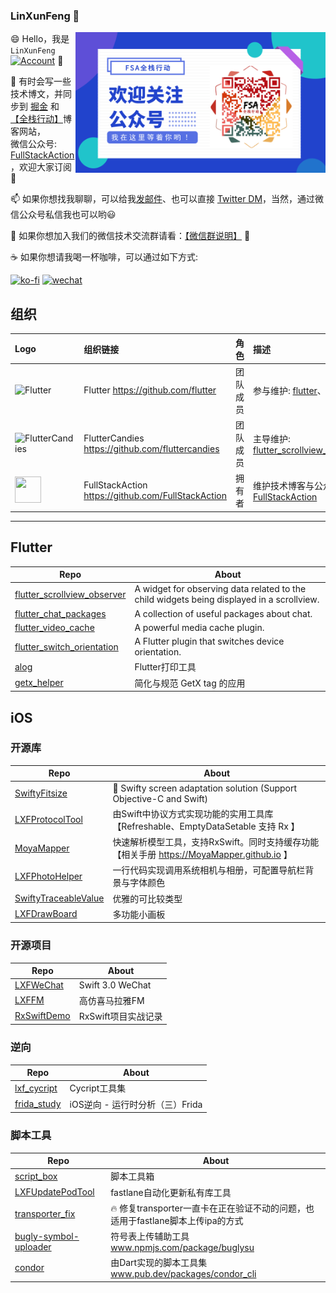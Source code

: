 ### LinXunFeng 👋


<!--<img align="right" src="https://github-readme-stats.vercel.app/api?username=LinXunFeng&show_icons=true" />-->

<img align="right" height="225" width="400" src="https://github.com/LinXunFeng/LinXunFeng/blob/master/static/img/FSAQR.png" />

😄 Hello，我是 `LinXunFeng` [![Account](https://img.shields.io/badge/微信公众号-FSA全栈行动-brightgreen)](https://cdn.jsdelivr.net/gh/FullStackAction/PicBed@resource/image/20210110171035.png) 💬

📖 有时会写一些技术博文，并同步到 [掘金](https://juejin.im/user/58f8065e61ff4b006646c72d) 和 [【全栈行动】](https://fullstackaction.com/)博客网站，<br>微信公众号: [FullStackAction](https://cdn.jsdelivr.net/gh/FullStackAction/PicBed@resource/image/20210110171035.png)，欢迎大家订阅 🎉

📫 如果你想找我聊聊，可以给我[发邮件](mailto:linxunfeng@yeah.net)、也可以直接 [Twitter DM](https://twitter.com/xunfenghellolo)，当然，通过微信公众号私信我也可以哟😃

📱 如果你想加入我们的微信技术交流群请看：[【微信群说明】](https://mp.weixin.qq.com/s/JBbMstn0qW6M71hh-BRKzw) 💬

☕ 如果你想请我喝一杯咖啡，可以通过如下方式: 

[![ko-fi](https://ko-fi.com/img/githubbutton_sm.svg)](https://ko-fi.com/T6T4JKVRP)
[![wechat](https://img.shields.io/static/v1?label=WeChat&message=微信收款码&color=brightgreen&style=for-the-badge&logo=WeChat)](https://cdn.jsdelivr.net/gh/FullStackAction/PicBed@resource20220417121922/image/202303181116760.jpeg)

<!--Wallet: 0x0619B63126b34F654FB0F6710d98390da2B527f50A1F78fcD6857F1Da5c2D688-->
<!-- - - - -->

<!--[![Top Langs](https://github-readme-stats.vercel.app/api/top-langs/?username=LinXunFeng&langs_count=10&layout=compact)](https://github.com/LinXunFeng)-->
<!--![visitors](https://visitor-badge.glitch.me/badge?page_id=LinXunFeng.LinXunFeng)-->

## 组织
| Logo | 组织链接 | 角色 | 描述 |
|:----|:----|:----|:----|
| ![Flutter](https://avatars.githubusercontent.com/u/14101776?s=48&v=4)      | Flutter https://github.com/flutter | 团队成员 | 参与维护: [flutter](https://github.com/flutter/flutter)、[engine](https://github.com/flutter/engine)        |
| ![FlutterCandies](https://avatars.githubusercontent.com/u/47586449?s=48&v=4) | FlutterCandies https://github.com/fluttercandies | 团队成员 | 主导维护: [flutter_scrollview_observer](https://github.com/fluttercandies/flutter_scrollview_observer) |
| <img height="41.89" width="41.89" src="https://avatars.githubusercontent.com/u/76574692?s=200&v=4" /> | FullStackAction https://github.com/FullStackAction        | 拥有者 | 维护技术博客与公众号: [FullStackAction](https://github.com/LinXunFeng/LinXunFeng/blob/master/static/img/FSAQR.png) |

<hr>

## Flutter

|Repo|About|
|-|-|
|[flutter_scrollview_observer](https://github.com/LinXunFeng/flutter_scrollview_observer)|A widget for observing data related to the child widgets being displayed in a scrollview.|
|[flutter_chat_packages](https://github.com/LinXunFeng/flutter_chat_packages)|A collection of useful packages about chat.|
|[flutter_video_cache](https://github.com/LinXunFeng/flutter_video_cache)|A powerful media cache plugin.|
|[flutter_switch_orientation](https://github.com/LinXunFeng/flutter_switch_orientation)|A Flutter plugin that switches device orientation.|
|[alog](https://github.com/LinXunFeng/alog)|Flutter打印工具|
|[getx_helper](https://github.com/LinXunFeng/getx_helper)|简化与规范 GetX tag 的应用|

<!--
[![alog](https://github-readme-stats.vercel.app/api/pin/?username=LinXunFeng&repo=alog&show_owner=LinXunFeng)](https://github.com/LinXunFeng/alog)
[![flutter_demo](https://github-readme-stats.vercel.app/api/pin/?username=LinXunFeng&repo=flutter_demo&show_owner=LinXunFeng)](https://github.com/LinXunFeng/flutter_demo)
[![flutter_scrollview_observer](https://github-readme-stats.vercel.app/api/pin/?username=LinXunFeng&repo=flutter_scrollview_observer&show_owner=LinXunFeng)](https://github.com/LinXunFeng/flutter_scrollview_observer)
-->

## iOS

### 开源库

|Repo|About|
|-|-|
|[SwiftyFitsize](https://github.com/LinXunFeng/SwiftyFitsize)|📱 Swifty screen adaptation solution (Support Objective-C and Swift)|
|[LXFProtocolTool](https://github.com/LinXunFeng/LXFProtocolTool)|由Swift中协议方式实现功能的实用工具库【Refreshable、EmptyDataSetable 支持 Rx 】|
|[MoyaMapper](https://github.com/MoyaMapper/MoyaMapper)|快速解析模型工具，支持RxSwift。同时支持缓存功能 【相关手册 https://MoyaMapper.github.io 】|
|[LXFPhotoHelper](https://github.com/LinXunFeng/LXFPhotoHelper)|一行代码实现调用系统相机与相册，可配置导航栏背景与字体颜色|
|[SwiftyTraceableValue](https://github.com/LinXunFeng/SwiftyTraceableValue)|优雅的可比较类型|
|[LXFDrawBoard](https://github.com/LinXunFeng/LXFDrawBoard)|多功能小画板|


<!--
[![SwiftyFitsize](https://github-readme-stats.vercel.app/api/pin/?username=LinXunFeng&repo=SwiftyFitsize&show_owner=LinXunFeng)](https://github.com/LinXunFeng/SwiftyFitsize)
[![LXFProtocolTool](https://github-readme-stats.vercel.app/api/pin/?username=LinXunFeng&repo=LXFProtocolTool&show_owner=LinXunFeng)](https://github.com/LinXunFeng/LXFProtocolTool)
[![MoyaMapper](https://github-readme-stats.vercel.app/api/pin/?username=MoyaMapper&repo=MoyaMapper&show_owner=MoyaMapper)](https://github.com/MoyaMapper/MoyaMapper)
[![LXFPhotoHelper](https://github-readme-stats.vercel.app/api/pin/?username=LinXunFeng&repo=LXFPhotoHelper&show_owner=LinXunFeng)](https://github.com/LinXunFeng/LXFPhotoHelper)
[![SwiftyTraceableValue](https://github-readme-stats.vercel.app/api/pin/?username=LinXunFeng&repo=SwiftyTraceableValue&show_owner=LinXunFeng)](https://github.com/LinXunFeng/SwiftyTraceableValue)
[![LXFDrawBoard](https://github-readme-stats.vercel.app/api/pin/?username=LinXunFeng&repo=LXFDrawBoard&show_owner=LinXunFeng)](https://github.com/LinXunFeng/LXFDrawBoard)
[![LXFHouseLoanCalculator](https://github-readme-stats.vercel.app/api/pin/?username=LinXunFeng&repo=LXFHouseLoanCalculator&show_owner=LinXunFeng)](https://github.com/LinXunFeng/LXFHouseLoanCalculator)
-->

### 开源项目


|Repo|About|
|-|-|
|[LXFWeChat](https://github.com/LinXunFeng/LXFWeChat)|Swift 3.0 WeChat|
|[LXFFM](https://github.com/LinXunFeng/LXFFM)|高仿喜马拉雅FM|
|[RxSwiftDemo](https://github.com/LinXunFeng/RxSwiftDemo)|RxSwift项目实战记录|


<!--
[![LXFWeChat](https://github-readme-stats.vercel.app/api/pin/?username=LinXunFeng&repo=LXFWeChat&show_owner=LinXunFeng)](https://github.com/LinXunFeng/LXFWeChat)
[![LXFFM](https://github-readme-stats.vercel.app/api/pin/?username=LinXunFeng&repo=LXFFM&show_owner=LinXunFeng)](https://github.com/LinXunFeng/LXFFM)
[![RxSwiftDemo](https://github-readme-stats.vercel.app/api/pin/?username=LinXunFeng&repo=RxSwiftDemo&show_owner=LinXunFeng)](https://github.com/LinXunFeng/RxSwiftDemo)
[![LXFBiliBili](https://github-readme-stats.vercel.app/api/pin/?username=LinXunFeng&repo=LXFBiliBili&show_owner=LinXunFeng)](https://github.com/LinXunFeng/LXFBiliBili)
-->

### 逆向


|Repo|About|
|-|-|
|[lxf_cycript](https://github.com/LinXunFeng/lxf_cycript)|Cycript工具集|
|[frida_study](https://github.com/LinXunFeng/frida_study)|iOS逆向 - 运行时分析（三）Frida|

<!--
[![lxf_cycript](https://github-readme-stats.vercel.app/api/pin/?username=LinXunFeng&repo=lxf_cycript&show_owner=LinXunFeng)](https://github.com/LinXunFeng/lxf_cycript)
[![frida_study](https://github-readme-stats.vercel.app/api/pin/?username=LinXunFeng&repo=frida_study&show_owner=LinXunFeng)](https://github.com/LinXunFeng/frida_study)
-->

### 脚本工具

|Repo|About|
|-|-|
|[script_box](https://github.com/LinXunFeng/script_box)|脚本工具箱|
|[LXFUpdatePodTool](https://github.com/LinXunFeng/LXFUpdatePodTool)|fastlane自动化更新私有库工具|
|[transporter_fix](https://github.com/LinXunFeng/transporter_fix)|🔥 修复transporter一直卡在正在验证不动的问题，也适用于fastlane脚本上传ipa的方式|
|[bugly-symbol-uploader](https://github.com/LinXunFeng/bugly-symbol-uploader)|符号表上传辅助工具 www.npmjs.com/package/buglysu|
|[condor](https://github.com/LinXunFeng/condor)|由Dart实现的脚本工具集 www.pub.dev/packages/condor_cli|

<!--
[![script_box](https://github-readme-stats.vercel.app/api/pin/?username=LinXunFeng&repo=script_box&show_owner=LinXunFeng)](https://github.com/LinXunFeng/script_box)
[![fix_confict_SecurityEnvSDK_SGMain](https://github-readme-stats.vercel.app/api/pin/?username=LinXunFeng&repo=fix_confict_SecurityEnvSDK_SGMain&show_owner=LinXunFeng)](https://github.com/LinXunFeng/fix_confict_SecurityEnvSDK_SGMain)
[![LXFUpdatePodTool](https://github-readme-stats.vercel.app/api/pin/?username=LinXunFeng&repo=LXFUpdatePodTool&show_owner=LinXunFeng)](https://github.com/LinXunFeng/LXFUpdatePodTool)
[![transporter_fix](https://github-readme-stats.vercel.app/api/pin/?username=LinXunFeng&repo=transporter_fix&show_owner=LinXunFeng)](https://github.com/LinXunFeng/transporter_fix)
[![bugly-symbol-uploader](https://github-readme-stats.vercel.app/api/pin/?username=LinXunFeng&repo=bugly-symbol-uploader&show_owner=LinXunFeng)](https://github.com/LinXunFeng/bugly-symbol-uploader)
-->


<!--
**LinXunFeng/LinXunFeng** is a ✨ _special_ ✨ repository because its `README.md` (this file) appears on your GitHub profile.

Here are some ideas to get you started:

- 🔭 I’m currently working on ...
- 🌱 I’m currently learning ...
- 👯 I’m looking to collaborate on ...
- 🤔 I’m looking for help with ...
- 💬 Ask me about ...
- 📫 How to reach me: ...
- 😄 Pronouns: ...
- ⚡ Fun fact: ...
-->

